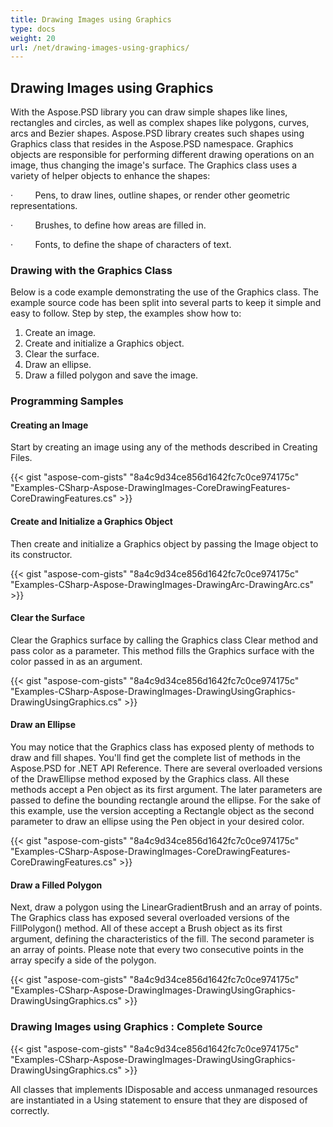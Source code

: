 ```yaml
---
title: Drawing Images using Graphics
type: docs
weight: 20
url: /net/drawing-images-using-graphics/
---
```


## **Drawing Images using Graphics**
With the Aspose.PSD library you can draw simple shapes like lines, rectangles and circles, as well as complex shapes like polygons, curves, arcs and Bezier shapes. Aspose.PSD library creates such shapes using Graphics class that resides in the Aspose.PSD namespace. Graphics objects are responsible for performing different drawing operations on an image, thus changing the image's surface. The Graphics class uses a variety of helper objects to enhance the shapes:

·         Pens, to draw lines, outline shapes, or render other geometric representations.

·         Brushes, to define how areas are filled in.

·         Fonts, to define the shape of characters of text.
### **Drawing with the Graphics Class**
Below is a code example demonstrating the use of the Graphics class. The example source code has been split into several parts to keep it simple and easy to follow. Step by step, the examples show how to:

1. Create an image.
1. Create and initialize a Graphics object.
1. Clear the surface.
1. Draw an ellipse.
1. Draw a filled polygon and save the image.
### **Programming Samples**
#### **Creating an Image**
Start by creating an image using any of the methods described in Creating Files.

{{< gist "aspose-com-gists" "8a4c9d34ce856d1642fc7c0ce974175c" "Examples-CSharp-Aspose-DrawingImages-CoreDrawingFeatures-CoreDrawingFeatures.cs" >}}
#### **Create and Initialize a Graphics Object**
Then create and initialize a Graphics object by passing the Image object to its constructor.

{{< gist "aspose-com-gists" "8a4c9d34ce856d1642fc7c0ce974175c" "Examples-CSharp-Aspose-DrawingImages-DrawingArc-DrawingArc.cs" >}}
#### **Clear the Surface**
Clear the Graphics surface by calling the Graphics class Clear method and pass color as a parameter. This method fills the Graphics surface with the color passed in as an argument.

{{< gist "aspose-com-gists" "8a4c9d34ce856d1642fc7c0ce974175c" "Examples-CSharp-Aspose-DrawingImages-DrawingUsingGraphics-DrawingUsingGraphics.cs" >}}
#### **Draw an Ellipse**
You may notice that the Graphics class has exposed plenty of methods to draw and fill shapes. You'll find get the complete list of methods in the Aspose.PSD for .NET API Reference. There are several overloaded versions of the DrawEllipse method exposed by the Graphics class. All these methods accept a Pen object as its first argument. The later parameters are passed to define the bounding rectangle around the ellipse. For the sake of this example, use the version accepting a Rectangle object as the second parameter to draw an ellipse using the Pen object in your desired color.

{{< gist "aspose-com-gists" "8a4c9d34ce856d1642fc7c0ce974175c" "Examples-CSharp-Aspose-DrawingImages-CoreDrawingFeatures-CoreDrawingFeatures.cs" >}}
#### **Draw a Filled Polygon**
Next, draw a polygon using the LinearGradientBrush and an array of points. The Graphics class has exposed several overloaded versions of the FillPolygon() method. All of these accept a Brush object as its first argument, defining the characteristics of the fill. The second parameter is an array of points. Please note that every two consecutive points in the array specify a side of the polygon.

{{< gist "aspose-com-gists" "8a4c9d34ce856d1642fc7c0ce974175c" "Examples-CSharp-Aspose-DrawingImages-DrawingUsingGraphics-DrawingUsingGraphics.cs" >}}
### **Drawing Images using Graphics : Complete Source**
{{< gist "aspose-com-gists" "8a4c9d34ce856d1642fc7c0ce974175c" "Examples-CSharp-Aspose-DrawingImages-DrawingUsingGraphics-DrawingUsingGraphics.cs" >}}

All classes that implements IDisposable and access unmanaged resources are instantiated in a Using statement to ensure that they are disposed of correctly.
